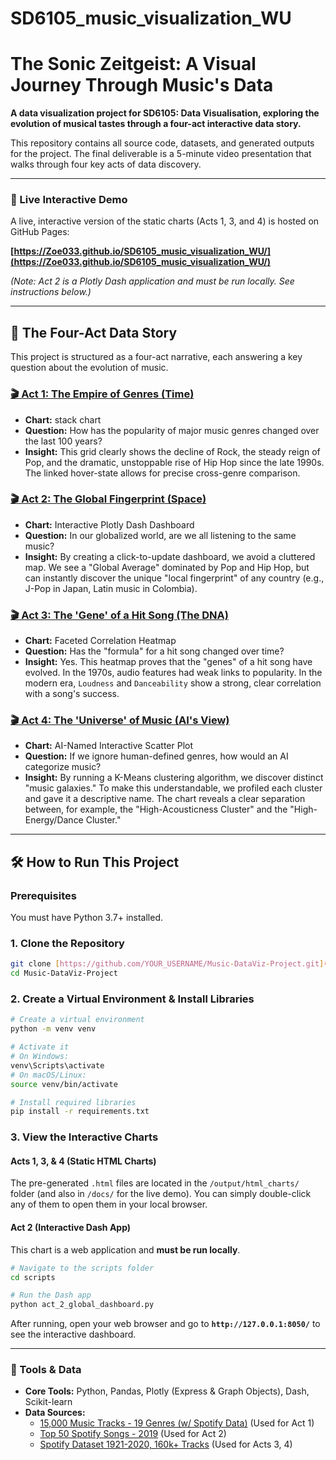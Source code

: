# SD6105_music_visualization_WU
# The Sonic Zeitgeist: A Visual Journey Through Music's Data

**A data visualization project for SD6105: Data Visualisation, exploring the evolution of musical tastes through a four-act interactive data story.**

This repository contains all source code, datasets, and generated outputs for the project. The final deliverable is a 5-minute video presentation that walks through four key acts of data discovery.

---

### 🚀 Live Interactive Demo

A live, interactive version of the static charts (Acts 1, 3, and 4) is hosted on GitHub Pages:

**[https://Zoe033.github.io/SD6105_music_visualization_WU/](https://Zoe033.github.io/SD6105_music_visualization_WU/)**

*(Note: Act 2 is a Plotly Dash application and must be run locally. See instructions below.)*

---

## 📖 The Four-Act Data Story

This project is structured as a four-act narrative, each answering a key question about the evolution of music.

### **[🎬 Act 1: The Empire of Genres (Time)](https://zoe033.github.io/SD6105_music_visualization_WU/docs/genre_trends_stacked.html)**
* **Chart:** stack chart
* **Question:** How has the popularity of major music genres changed over the last 100 years?
* **Insight:** This grid clearly shows the decline of Rock, the steady reign of Pop, and the dramatic, unstoppable rise of Hip Hop since the late 1990s. The linked hover-state allows for precise cross-genre comparison.

### **[🎬 Act 2: The Global Fingerprint (Space)](https://zoe033.github.io/SD6105_music_visualization_WU/docs/top50_music_dashboard_standalone.html)**
* **Chart:** Interactive Plotly Dash Dashboard
* **Question:** In our globalized world, are we all listening to the same music?
* **Insight:** By creating a click-to-update dashboard, we avoid a cluttered map. We see a "Global Average" dominated by Pop and Hip Hop, but can instantly discover the unique "local fingerprint" of any country (e.g., J-Pop in Japan, Latin music in Colombia).

### **[🎬 Act 3: The 'Gene' of a Hit Song (The DNA)](https://zoe033.github.io/SD6105_music_visualization_WU/docs/hit_song_formula_heatmap.html)**
* **Chart:** Faceted Correlation Heatmap
* **Question:** Has the "formula" for a hit song changed over time?
* **Insight:** Yes. This heatmap proves that the "genes" of a hit song have evolved. In the 1970s, audio features had weak links to popularity. In the modern era, `Loudness` and `Danceability` show a strong, clear correlation with a song's success.

### **[🎬 Act 4: The 'Universe' of Music (AI's View)](https://zoe033.github.io/SD6105_music_visualization_WU/docs/music_universe_named_clusters.html)**
* **Chart:** AI-Named Interactive Scatter Plot
* **Question:** If we ignore human-defined genres, how would an AI categorize music?
* **Insight:** By running a K-Means clustering algorithm, we discover distinct "music galaxies." To make this understandable, we profiled each cluster and gave it a descriptive name. The chart reveals a clear separation between, for example, the "High-Acousticness Cluster" and the "High-Energy/Dance Cluster."

---

## 🛠️ How to Run This Project

### Prerequisites

You must have Python 3.7+ installed.

### 1. Clone the Repository
```bash
git clone [https://github.com/YOUR_USERNAME/Music-DataViz-Project.git](https://github.com/YOUR_USERNAME/Music-DataViz-Project.git)
cd Music-DataViz-Project
````

### 2\. Create a Virtual Environment & Install Libraries

```bash
# Create a virtual environment
python -m venv venv

# Activate it
# On Windows:
venv\Scripts\activate
# On macOS/Linux:
source venv/bin/activate

# Install required libraries
pip install -r requirements.txt
```

### 3\. View the Interactive Charts

#### Acts 1, 3, & 4 (Static HTML Charts)

The pre-generated `.html` files are located in the `/output/html_charts/` folder (and also in `/docs/` for the live demo). You can simply double-click any of them to open them in your local browser.

#### Act 2 (Interactive Dash App)

This chart is a web application and **must be run locally**.

```bash
# Navigate to the scripts folder
cd scripts

# Run the Dash app
python act_2_global_dashboard.py
```

After running, open your web browser and go to **`http://127.0.0.1:8050/`** to see the interactive dashboard.

-----

### 🧰 Tools & Data

  * **Core Tools:** Python, Pandas, Plotly (Express & Graph Objects), Dash, Scikit-learn
  * **Data Sources:**
      * [15,000 Music Tracks - 19 Genres (w/ Spotify Data)](https://www.google.com/search?q=https://www.kaggle.com/datasets/yamaerenay/spotify-dataset-192120https://www.kaggle.com/datasets/thebumpkin/10400-classic-hits-10-genres-1923-to-2023) (Used for Act 1)
      * [Top 50 Spotify Songs - 2019](https://www.kaggle.com/datasets/leonardopena/top50spotify2019) (Used for Act 2)
      * [Spotify Dataset 1921-2020, 160k+ Tracks](https://www.kaggle.com/datasets/yamaerenay/spotify-dataset-1921-2020-160k-tracks) (Used for Acts 3, 4)

<!-- end list -->
